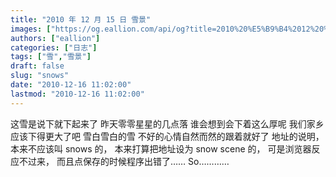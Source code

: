 ```yaml
---
title: "2010 年 12 月 15 日 雪景"
images: ["https://og.eallion.com/api/og?title=2010%20%E5%B9%B4%2012%20%E6%9C%88%2015%20%E6%97%A5%20%E9%9B%AA%E6%99%AF"]
authors: ["eallion"]
categories: ["日志"]
tags: ["雪","雪景"]
draft: false
slug: "snows"
date: "2010-12-16 11:02:00"
lastmod: "2010-12-16 11:02:00"
---
```


这雪是说下就下起来了
昨天零零星星的几点落
谁会想到会下着这么厚呢
我们家乡应该下得更大了吧
雪白雪白的雪
不好的心情自然而然的跟着就好了
地址的说明，本来不应该叫 snows 的，
本来打算把地址设为 snow scene 的，
可是浏览器反应不过来，
而且点保存的时候程序出错了……
So…………
